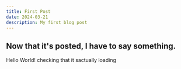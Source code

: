 ```yaml
---
title: First Post
date: 2024-03-21
description: My first blog post
---
```


## Now that it's posted, I have to say something.

Hello World!
checking that it sactually loading
